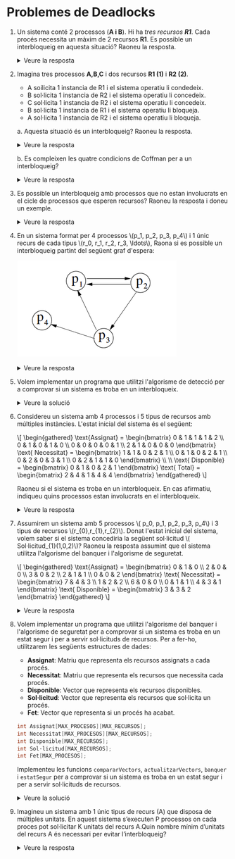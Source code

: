 # Problemes de Deadlocks

1. Un sistema conté 2 processos (**A i B**). Hi ha *tres recursos **R1***. Cada procés necessita un màxim de 2 recursos **R1**. Es possible un interbloqueig en aquesta situació? Raoneu la resposta.

    <details>
    <summary>Veure la resposta</summary>

    - Si que pot haver-hi un interbloqueig, si el procés A obté un recurs **R1** en un  i el procés B obté un altre recurs **R1**. En aquest cas, cap dels dos processos pot continuar perquè necessiten un altre recurs **R1**. Per tant, els dos processos estan bloquejats i no poden continuar.

    - Si el procés A o B sol·licita els dos recursos **R1** al mateix temps, un dels processos obtindrà els dos recursos i l'altre procés no podrà continuar fins que el primer alliberi els recursos. En aquest cas, no hi ha interbloqueig perquè un dels processos pot continuar i desbloquejar l'altre procés.
    </details>

2. Imagina tres processos **A,B,C** i dos recursos **R1 (1)**  i **R2 (2)**.

   - A soilicita 1 instancia de R1 i el sistema operatiu li condedeix.
   - B sol·licita 1 instancia de R2 i el sistema operatiu li concedeix.
   - C sol·licita 1 instancia de R2 i el sistema operatiu li concedeix.
   - B sol·licita 1 instancia de R1 i el sistema operatiu li bloqueja.
   - A sol·licita 1 instancia de R2 i el sistema operatiu li bloqueja.

    a. Aquesta situació és un interbloqueig? Raoneu la resposta.

    <details>
    <summary>Veure la resposta</summary>

    - No és un interbloqueig perquè C pot continuar i alliberar el recurs **R2** que necessita A. Aleshores, A pot continuar i alliberar el recurs **R1** que necessita B. Finalment, B pot continuar i alliberar el recurs **R1** que necessita A.

    </details>

    b. Es compleixen les quatre condicions de Coffman per a un interbloqueig?

    <details>
    <summary>Veure la resposta</summary>

    - **Exclusió mútua**: Sí, perquè els recursos són exclusius i no poden ser compartits.
    - **Retenció i espera**: Sí, perquè els processos retenen els recursos que ja tenen i esperen els recursos que necessiten.
    - **No apropiació**: Sí, perquè els recursos no poden ser alliberats per un procés fins que no hagi acabat de fer servir els recursos.
    - **Espera circular**: No, perquè C no està esperant cap recurs que tingui un altre procés.
    </details>

3. Es possible un interbloqueig amb processos que no estan involucrats en el cicle de processos que esperen recursos? Raoneu la resposta i doneu un exemple.

    <details>
    <summary>Veure la resposta</summary>

    Sí, es possible. Per exemple, si tenim 3 processos A, B i C i 2 recursos R1 i R2. A espera R1 que el té B, B espera R2 que el té A i C espera per R2 que el té A. En aquest cas, C no està involucrat en el cicle de processos que esperen recursos però hi ha un interbloqueig.

    ![Exemple](./figs/problema3/exemple.png)

    ```mermaid
    graph LR
        A -->|R1| B
        B -->|R2| A
        C -->|R2| A
    ```

    </details>

4. En un sistema format per 4 processos \\(p_1, p_2, p_3, p_4\\) i 1 únic recurs de cada tipus \\(r_0, r_1, r_2, r_3, \ldots\\), Raona si es possible un interbloqueig partint del següent graf d'espera:

    ![Graf d'espera](./figs/problema4/graf-espera-deteccio.png)

    <details>
    <summary>Veure la resposta</summary>

    Analitzant el graf d'espera, podem construir la següent matriu:

    \\[
    \begin{gathered}
    \text{A[i,j]} =
    \begin{bmatrix}
    0 & 1 & 0 & 0 \\\\
    1 & 0 & 1 & 0 \\\\
    1 & 0 & 0 & 1 \\\\
    0 & 0 & 0 & 0
    \end{bmatrix}
    \end{gathered}
    \\]

    Aquesta matriu representa si hi ha una petició de recursos del procés \\(p_i\\) al procés \\(p_j\\). Per exemple, \\(A[0,1] = 1\\) vol dir que el procés \\(p_1\\) està esperant per un recursos assignat al procés \\(p_2\\).

    Si calculem la matriu \\(A^2\\), obtenim:

    \\[
    \begin{gathered}
    \text{A}^2 =
    \begin{bmatrix}
    1 & 0 & 1 & 0 \\\\
    1 & 1 & 0 & 1 \\\\
    0 & 1 & 0 & 0 \\\\
    0 & 0 & 0 & 0
    \end{bmatrix}
    \end{gathered}
    \\]

    Els procesos \\(p_1\\) i \\(p_2\\) estan en interbloqueix. Formen part d'un cicle de longitud 2.

    Si calculem la matriu \\(A^3\\), obtenim:

    \\[
    \begin{gathered}
    \text{A}^3 =
    \begin{bmatrix}
    1 & 1 & 0 & 1 \\\\
    1 & 1 & 1 & 0 \\\\
    1 & 0 & 1 & 0 \\\\
    0 & 0 & 0 & 0
    \end{bmatrix}
    \end{gathered}
    \\]

    Els procesos \\(p_1\\), \\(p_2\\) i \\(p_3\\) estan en interbloqueix. Formen part d'un cicle de longitud 3.

    Si calculem la matriu \\(A^4\\), obtenim:

    \\[
    \begin{gathered}
    \text{A}^4 =
    \begin{bmatrix}
    1 & 1 & 1 & 0 \\\\
    2 & 1 & 1 & 1 \\\\
    1 & 1 & 0 & 1 \\\\
    0 & 0 & 0 & 0
    \end{bmatrix}
    \end{gathered}
    \\]

    Els procesos \\(p_1\\), \\(p_2\\) estan en interbloqueix. Formen part d'un cicle compost (de dos cicles de longitud 2) de longitud 4.

    Per tant, el sistema es troba en un interbloqueix. Aquest interbloqueix s'ha detectat calculant la matriu \\(A^n\\) i observant la diagonal de la matriu resultant. Si algun element de la diagonal és diferent de 0, llavors el processos involucrats es troben en un interbloqueix.

    </details>

5. Volem implementar un programa que utilitzi l'algorisme de detecció per a comprovar si un sistema es troba en un interbloqueix.

    <details>
    <summary>Veure la solució</summary>

    ```c
    # include <stdio.h>

    #define MAX_PROCESOS 4 
    #define MAX_RECURSOS 4  

    void multipicarMatriu(int A[MAX_PROCESOS][MAX_PROCESOS], 
                        int B[MAX_PROCESOS][MAX_PROCESOS], 
                        int C[MAX_PROCESOS][MAX_PROCESOS]) {
        for (int i = 0; i < MAX_PROCESOS; i++) {
            for (int j = 0; j < MAX_PROCESOS; j++) {
                C[i][j] = 0;
                for (int k = 0; k < MAX_PROCESOS; k++) {
                    C[i][j] += A[i][k] * B[k][j];
                }
            }
        }
    }

    void detectarInterbloqueig(int A[MAX_PROCESOS][MAX_PROCESOS]) {
        int interbloqueig = 0;
        for (int i = 0; i < MAX_PROCESOS; i++) {
            if (A[i][i] != 0) {
                if (interbloqueig == 0) {
                    printf("El sistema es troba en un interbloqueix.\n");
                    interbloqueig = 1;
                }
                printf("El procés p%d està involucrat en el interbloqueix.\n", i);
            }
        }
        if (interbloqueig == 0) {
            printf("El sistema no es troba en un interbloqueix.\n");
        }
    }

    int main() {
        int A[MAX_PROCESOS][MAX_PROCESOS] = {  // Matriu de recursos assignats
            {0, 1, 0, 0},
            {1, 0, 1, 0},
            {1, 0, 0, 1},
            {0, 0, 0, 0}
        };
        int A2[MAX_PROCESOS][MAX_PROCESOS];
        int A3[MAX_PROCESOS][MAX_PROCESOS];
        int A4[MAX_PROCESOS][MAX_PROCESOS];

        // A^2
        multipicarMatriu(A, A, A2);
        printf("Detectant interbloqueig de longitud 2...\n");
        detectarInterbloqueig(A2);

        // A^3
        multipicarMatriu(A2, A, A3);
        printf("Detectant interbloqueig de longitud 3...\n");
        detectarInterbloqueig(A3);

        // A^4
        multipicarMatriu(A3, A, A4);
        printf("Detectant interbloqueig de longitud 4...\n");
        detectarInterbloqueig(A4);
    }
    ```

    </details>

6. Considereu un sistema amb 4 processos i 5 tipus de recursos amb múltiples instàncies. L'estat inicial del sistema és el següent:

    \\[
    \begin{gathered}
    \text{Assignat} =
    \begin{bmatrix}
    0 & 1 & 1 & 1 & 2 \\\\
    0 & 1 & 0 & 1 & 0 \\\\
    0 & 0 & 0 & 0 & 1 \\\\
    2 & 1 & 0 & 0 & 0
    \end{bmatrix}
    \text{   Necessitat} =
    \begin{bmatrix}
    1 & 1 & 0 & 2 & 1 \\\\
    0 & 1 & 0 & 2 & 1 \\\\
    0 & 2 & 0 & 3 & 1 \\\\
    0 & 2 & 1 & 1 & 0
    \end{bmatrix}
    \\\\
    \\\\
    \text{   Disponible} =
    \begin{bmatrix}
    0 & 1 & 0 & 2 & 1
    \end{bmatrix}
    \text{   Total} =
    \begin{bmatrix}
    2 & 4 & 1 & 4 & 4
    \end{bmatrix}
    \end{gathered}
    \\]

    Raoneu si el sistema es troba en un interbloqueix. En cas afirmatiu, indiqueu quins processos estan involucrats en el interbloqueix.

    <details>
    <summary>Veure la resposta</summary>

    Per a resoldre aquest problema, primer aplicarem l'algorisme de detecció per a comprovar si el sistema es troba en un interbloqueix. Com tenim múltiples instàncies de cada recurs, hem de modificar l'algorisme de detecció. En aquest cas podem utilitzar l'algorisme de seguretat.

    - Inicialització:
    - Treball = Disponible = [0,1,0,2,1]
    - Fet = [0,0,0,0,0]
    
    - Iteració 1:
    - **Seleccionem P1**.
    - **Assignats:** \\([0,1,0,1,0]\\)
    - **Necessitat:** \\([0,1,0,2,1]\\)
    - **Treball:** \\([0,1,0,2,1]\\)
    - **Treball (suma)**:

        \\[
            \begin{bmatrix}
            0 & 1 & 0 & 1 & 0
            \end{bmatrix}
            +
            \begin{bmatrix}
            0 & 1 & 0 & 2 & 1
            \end{bmatrix}
            =
            \begin{bmatrix}
            0 & 2 & 0 & 3 & 1
            \end{bmatrix}
        \\]

    - **Fet:** \\([0, 1, 0, 0, 0]\\)

    - Iteració 2:
    - **Seleccionem P2**.
    - **Assignats:** \\([0,0,0,0,1]\\)
    - **Necessitat:** \\([0,2,0,3,1]\\)
    - **Treball:** \\([0,2,0,3,1]\\)
    - **Treball (suma)**:
        \\[
            \begin{bmatrix}
            0 & 0 & 0 & 0 & 1
            \end{bmatrix}
            +
            \begin{bmatrix}
            0 & 2 & 0 & 3 & 1
            \end{bmatrix}
            =
            \begin{bmatrix}
            0 & 2 & 0 & 3 & 2
            \end{bmatrix}
        \\]

    - **Fet:** \\([0, 1, 1, 0, 0]\\)

    En aquest punt, el sistema es troba en un interbloqueix. Els processos involucrats en el interbloqueix són \\(p_0\\) i \\(p_3\\). El procés \\(p_0\\) està esperant un recurs assignat al procés \\(p_3\\) i el procés \\(p_3\\) està esperant un recurs assignat al procés \\(p_0\\). El procés \\(p_0\\) necessita el recurs \\(r_0\\) assignat actualment a \\(p_3\\). El procés \\(p_3\\) necessita el recurs \\(r_3\\) assignat actualment a \\(p_0\\).

    </details>

7. Assumirem un sistema amb 5 processos \\( p_0, p_1, p_2, p_3, p_4\\) i 3 tipus de recursos \\(r_{0},r_{1},r_{2}\\). Donat l'estat inicial del sistema, volem saber si el sistema concediria la següent sol·licitud \\( Sol·licitud_{1}(1,0,2)\\)? Raoneu la resposta assumint que el sistema utilitza l'algorisme del banquer i l'algorisme de seguretat.

    \\[
    \begin{gathered}
    \text{Assignat} =
    \begin{bmatrix}
    0 & 1 & 0 \\\\
    2 & 0 & 0 \\\\
    3 & 0 & 2 \\\\
    2 & 1 & 1 \\\\
    0 & 0 & 2
    \end{bmatrix}
    \text{   Necessitat} =
    \begin{bmatrix}
    7 & 4 & 3 \\\\
    1 & 2 & 2 \\\\
    6 & 0 & 0 \\\\
    0 & 1 & 1 \\\\
    4 & 3 & 1
    \end{bmatrix}
    \text{   Disponible} =
    \begin{bmatrix}
    3 & 3 & 2
    \end{bmatrix}
    \end{gathered}
    \\]

    <details>
    <summary>Veure la resposta</summary>

    Per resoldre aquest problema, primer hem de veure si estem en un estat segur.

    1. Sol·licitem el recurs \\( Sol·licitud_{1}(1,0,2)\\)
    2. \\( Sol·licitud_{1}(1,0,2) \leq Necessitat_{1}(1,2,2)\\) -> Si
    3. \\( Sol·licitud_{1}(1,0,2) \leq Disponible(3,3,2)\\) -> Si
    4. Actualitzem:
    - \\(Disponible =  Disponible - Sol·licitud_{1}(1,0,2) = (2,3,0)\\)
    - \\( Assignat_{1} = Assignat_{1} + Sol·licitud_{1}(1,0,2) = (3,0,2)\\)
    - \\( Necessitat_{1} = Necessitat_{1} - Sol·licitud_{1}(1,0,2) = (0,2,0)\\)

    L'estat resultat és:

    \\[ 
    \begin{gathered}
    \text{Assignat} =
    \begin{bmatrix}
    0 & 1 & 0 \\\\
    3 & 0 & 2 \\\\
    3 & 0 & 2 \\\\
    2 & 1 & 1 \\\\
    0 & 0 & 2
    \end{bmatrix}
    \text{   Necessitat} =
    \begin{bmatrix}
    7 & 4 & 3 \\\\
    0 & 2 & 0 \\\\
    6 & 0 & 0 \\\\
    0 & 1 & 1 \\\\
    4 & 3 & 1
    \end{bmatrix}
    \text{   Disponible} =
    \begin{bmatrix}
    2 & 3 & 0
    \end{bmatrix}
    \end{gathered}
    \\]


    Apliquem l'algorisme de seguretat:

    - Inicialització:
    - Treball = Disponible = [2,3,0]
    - Fet = [0,0,0,0,0]
    
    - Iteració 1:
    - **Seleccionem P1**.
    - **Assignats:** \\([3, 0, 2]\\)
    - **Treball:** \\([2, 3, 0]\\)
    - **Treball (suma)**:

        \\[
            \begin{bmatrix}
            3 & 0 & 2
            \end{bmatrix}
            +
            \begin{bmatrix}
            2 & 3 & 0
            \end{bmatrix}
            =
            \begin{bmatrix}
                5 & 3 & 2
            \end{bmatrix}
        \\]

    - **Fet:** \\([0, 1, 0, 0, 0]\\)

    - Iteració 2:
    - **Seleccionem P3**.
    - **Assignats:** \\([2, 1, 1]\\)
    - **Treball:** \\([5, 3, 2]\\)
    - **Treball (suma)**:

        \\[
            \begin{bmatrix}
            2 & 1 & 1
            \end{bmatrix}
            +
            \begin{bmatrix}
            5 & 3 & 2
            \end{bmatrix}
            =
            \begin{bmatrix}
                7 & 4 & 3
            \end{bmatrix}
        \\]

    - **Fet:** \\([0, 1, 0, 1, 0]\\)

    - Iteració 3:
    - **Seleccionem P0**.
    - **Assignats:** \\([0, 1, 0]\\)
    - **Treball:** \\([7, 4, 3]\\)
    - **Treball (suma)**:

        \\[
            \begin{bmatrix}
            0 & 1 & 0
            \end{bmatrix}
            +
            \begin{bmatrix}
            7 & 4 & 3
            \end{bmatrix}
            =
            \begin{bmatrix}
                7 & 5 & 3
            \end{bmatrix}
        \\]

    - **Fet:** \\([1, 1, 0, 1, 0]\\)

    - Iteració 4:
    - **Seleccionem P2**.
    - **Assignats:** \\([3, 0, 2]\\)
    - **Treball:** \\([7, 5, 3]\\)
    - **Treball (suma)**:

        \\[
            \begin{bmatrix}
            3 & 0 & 2
            \end{bmatrix}
            +
            \begin{bmatrix}
            7 & 5 & 3
            \end{bmatrix}
            =
            \begin{bmatrix}
                10 & 5 & 5
            \end{bmatrix}
        \\]

    - **Fet:** \\([1, 1, 1, 1, 0]\\)

    - Iteració 5:
    - **Seleccionem P4**.
    - **Assignats:** \\([0, 0, 2]\\)
    - **Treball:** \\([10, 5, 5]\\)
    - **Treball (suma)**:

        \\[
            \begin{bmatrix}
            0 & 0 & 2
            \end{bmatrix}
            +
            \begin{bmatrix}
            10 & 5 & 5
            \end{bmatrix}
            =
            \begin{bmatrix}
                10 & 5 & 7
            \end{bmatrix}
        \\]

    - **Fet:** \\([1, 1, 1, 1, 1]\\)

    A l'aplicar l'algorisme de seguretat, hem trobat una seqüencia segura. Per tant, el sistema es troba en un estat segur. En aquest cas, el sistema serviria la petició del procés \\( Sol·licitud_{1}(1,0,2)\\).

    </details>

8. Volem implementar un programa que utilitzi l'algorisme del banquer i l'algorisme de seguretat per a comprovar si un sistema es troba en un estat segur i per a servir sol·licituds de recursos. Per a fer-ho, utilitzarem les següents estructures de dades:

   - **Assignat**: Matriu que representa els recursos assignats a cada procés.
   - **Necessitat**: Matriu que representa els recursos que necessita cada procés.
   - **Disponible**: Vector que representa els recursos disponibles.
   - **Sol·licitud**: Vector que representa els recursos que sol·licita un procés.
   - **Fet**: Vector que representa si un procés ha acabat.

   ```c
   int Assignat[MAX_PROCESOS][MAX_RECURSOS];
   int Necessitat[MAX_PROCESOS][MAX_RECURSOS];
   int Disponible[MAX_RECURSOS];
   int Sol·licitud[MAX_RECURSOS];
   int Fet[MAX_PROCESOS];
   ```

    Implementeu les funcions `compararVectors`, `actualitzarVectors`, `banquer` i `estatSegur` per a comprovar si un sistema es troba en un estat segur i per a servir sol·licituds de recursos.

    <details>
    <summary>Veure la solució</summary>


    El primer pas per utilitzar l'algorisme del banquer es comparar dos vectors (per exemple, la sol·licitud i la necessitat). Per a comparar dos vectors, necessitem implementar una funció `compararVectors`. Aquesta funció rep com a paràmetres dos vectors i la seva longitud. Finalment, ens retorna:

    - -1 si el primer vector és menor que el segon.
    - 1 si el primer vector és major que el segon.
    - 0 si els vectors són iguals.

    ```c
    int compararVectors(int vector1[], int vector2[], int longitud) {
        for (int i = 0; i < longitud; i++) {
            switch (vector1[i] - vector2[i]) {
                case -1:
                    return -1;  // vector1 és menor que vector2
                case 1:
                    return 1;   // vector1 és major que vector2
            }
        }
        return 0;  // Vectors són iguals
    }
    ```

    El segon pas per utilitzar l'algorisme del banquer es actualitzar les estructures. Per a actualitzar les estructures, necessitem implementar una funció per sumar i restar vectors. Aquesta funció rep com a paràmetres dos vectors, la seva longitud i la operació a realitzar. Finalment, ens retorna el primer vector amb els valors actualitzats.

    ```c
    void actualitzarVectors(int vector1[], int vector2[], int longitud, char operacio) {
    for (int i = 0; i < longitud; i++) {
        switch (operacio) {
        case '+':
            vector1[i] += vector2[i];
            break;
        case '-':
            vector1[i] -= vector2[i];
            break;
        }
    }
    }
    ```

    Ara ja tenim les funcions necessaries per implementar l'algorisme del banquer. Aquest algorisme rep com a paràmetres el número del procés que fa la sol·licitud i la sol·licitud. Aquest algorisme comprova si la sol·licitud és menor o igual a la necessitat i si la sol·licitud és menor o igual als recursos disponibles. Si es compleixen aquestes dues condicions, actualitza les estructures. En cas contrari, mostra un missatge d'error.

    ```c
    void banquer(int proces, int Solicitud[MAX_RECURSOS]) {
        // Verificar si la solicitud és menor o igual a la Necessitat
        if (compararVectors(Solicitud, Necessitat[proces], MAX_RECURSOS) <= 0) {
            // Verificar si la solicitud és menor o igual als recursos disponibles
            if (compararVectors(Solicitud, Disponible, MAX_RECURSOS) <= 0) {
                // Actualitzar les estructures
                actualitzarVectors(Disponible, Solicitud, MAX_RECURSOS, '-');
                actualitzarVectors(Assignat[proces], Solicitud, MAX_RECURSOS, '+');
                actualitzarVectors(Necessitat[proces], Solicitud, MAX_RECURSOS, '-');
            } else {
                // Error: No hi ha prou recursos disponibles
                printf("Error: No hi ha prou recursos disponibles.\n");
            }
        } else {
            // Error: La sol·licitud supera la Necessitat
            printf("Error: La sol·licitud supera la Necessitat.\n");
        }
    }
    ```

    Per utilitzar l'algorisme de seguretat necessitem una funció que permeti copiar al vector treball el contingut del vector disponible. Per fer-ho podem modificar la funció `actualitzarVectors` per a que copiï el contingut d'un vector a un altre quant no li passem cap operació.

    ```c
    void actualitzarVectors(int vector1[], int vector2[], int longitud, char operacio) {
    for (int i = 0; i < longitud; i++) {
        switch (operacio) {
        case '+':
            vector1[i] += vector2[i];
            break;
        case '-':
            vector1[i] -= vector2[i];
            break;
        default:
            vector1[i] = vector2[i];
            break;
        }
    }
    }
    ```

    Finalment, per a utilitzar l'algorisme de seguretat necessitem una funció que ens digui si el sistema es troba en un estat segur. Aquesta funció rep com a paràmetres el vector treball i la matriu necessitat. Finalment, ens retorna:

    - 1 si el sistema es troba en un estat segur.
    - 0 si el sistema no es troba en un estat segur.

    ```c
    int estatSegur(int treball[], int necessitat[][MAX_RECURSOS]) {
        for (int i = 0; i < MAX_PROCESOS; i++) {
            if (Fet[i] == 0 && compararVectors(necessitat[i], treball, MAX_RECURSOS) <= 0) {
                return 0;
            }
        }
        return 1;
    }
    ```

    Ara ja tenim les funcions necessaries per implementar l'algorisme de seguretat. Aquest algorisme rep com a paràmetres el vector treball i la matriu necessitat. Aquest algorisme comprova si tots els processos estan compleats i si el sistema es troba en un estat segur. En cas contrari, mostra un missatge d'error.

    ```c
    int seguretat() {
        int Treball[MAX_RECURSOS];
        actualitzarVectors(Treball, Disponible, MAX_RECURSOS, '+');
        
        for (int i = 0; i < MAX_PROCESOS; i++) {
            Fet[i] = 0;
        }

        for (int i = 0; i < MAX_PROCESOS; i++) {
            // Trobar un procés no completat que pugui executar-se
            if (Fet[i] == 0 && compararVectors(Necessitat[i], Treball, MAX_RECURSOS) <= 0) {
                // Assignar recursos i marcar el procés com a completat
                actualitzarVectors(Treball, Assignat[i], MAX_RECURSOS, '+');
                Fet[i] = 1;
                i = -1;  // Reiniciar el bucle per tornar a comprovar des del principi
            }
        }

        // Verificar si tots els processos estan compleats
        for (int i = 0; i < MAX_PROCESOS; i++) {
            if (Fet[i] == 0) {
                // El sistema no està en un estat segur
                return 0;
            }
        }

        // El sistema està en un estat segur
        return 1;
    }
    ```

    Si juntem les funcions anteriors, ja tenim la base per simular el nostres sistemes. Aquest seria el codi final amb les dades de la situació anterior:

    ```c
    # include <stdio.h>

    #define MAX_PROCESOS 5  // Número máximo de procesos
    #define MAX_RECURSOS 3  // Número máximo de tipos de recursos

    int Disponible[MAX_RECURSOS] = {3, 3, 2};   // Vector de recursos disponibles
    int Assignat[MAX_PROCESOS][MAX_RECURSOS] = {  // Matriu de recursos assignats
        {0, 1, 0},
        {2, 0, 0},
        {3, 0, 2},
        {2, 1, 1},
        {0, 0, 2}
    };
    int Necessitat[MAX_PROCESOS][MAX_RECURSOS] = {  // Matriu de recursos necessaris
        {7, 4, 3},
        {1, 2, 2},
        {6, 0, 0},
        {0, 1, 1},
        {4, 3, 1}
    };
    int Fet[MAX_PROCESOS];  // Vector de processos compleats

    int compararVectors(int vector1[], int vector2[], int longitud) {
        for (int i = 0; i < longitud; i++) {
            switch (vector1[i] - vector2[i]) {
                case -1:
                    return -1;  // vector1 és menor que vector2
                case 1:
                    return 1;   // vector1 és major que vector2
            }
        }
        return 0;  // Vectors són iguals
    }

    void actualitzarVectors(int vector1[], int vector2[], int longitud, char operacio) {
    for (int i = 0; i < longitud; i++) {
        switch (operacio) {
        case '+':
            vector1[i] += vector2[i];
            break;
        case '-':
            vector1[i] -= vector2[i];
            break;
        default:
            vector1[i] = vector2[i];
            break;
        }
    }
    }

    void banquer(int proces, int Solicitud[MAX_RECURSOS]) {
        // Verificar si la solicitud és menor o igual a la Necessitat
        if (compararVectors(Solicitud, Necessitat[proces], MAX_RECURSOS) <= 0) {
            // Verificar si la solicitud és menor o igual als recursos disponibles
            if (compararVectors(Solicitud, Disponible, MAX_RECURSOS) <= 0) {
                // Actualitzar les estructures
                actualitzarVectors(Disponible, Solicitud, MAX_RECURSOS, '-');
                actualitzarVectors(Assignat[proces], Solicitud, MAX_RECURSOS, '+');
                actualitzarVectors(Necessitat[proces], Solicitud, MAX_RECURSOS, '-');
            } else {
                // Error: No hi ha prou recursos disponibles
                printf("Error: No hi ha prou recursos disponibles.\n");
            }
        } else {
            // Error: La sol·licitud supera la Necessitat
            printf("Error: La sol·licitud supera la Necessitat.\n");
        }
    }

    int seguretat() {
        int Treball[MAX_RECURSOS];
        actualitzarVectors(Treball, Disponible, MAX_RECURSOS, '+');
        
        for (int i = 0; i < MAX_PROCESOS; i++) {
            Fet[i] = 0;
        }

        for (int i = 0; i < MAX_PROCESOS; i++) {
            // Trobar un procés no completat que pugui executar-se
            if (Fet[i] == 0 && compararVectors(Necessitat[i], Treball, MAX_RECURSOS) <= 0) {
                // Assignar recursos i marcar el procés com a completat
                actualitzarVectors(Treball, Assignat[i], MAX_RECURSOS, '+');
                Fet[i] = 1;
                i = -1;  // Reiniciar el bucle per tornar a comprovar des del principi
            }
        }

        // Verificar si tots els processos estan compleats
        for (int i = 0; i < MAX_PROCESOS; i++) {
            if (Fet[i] == 0) {
                // El sistema no està en un estat segur
                return 0;
            }
        }

        // El sistema està en un estat segur
        return 1;
    }

    int main() {
        int Solicitud[MAX_RECURSOS] = {1, 0, 2};

        banquer(1, Solicitud);
        if (seguretat()) {
            printf("El sistema es troba en un estat segur.\n");
        } else {
            printf("El sistema no es troba en un estat segur.\n");
        }

        return 0;
    }
    ```
    </details>

9. Imagineu un sistema amb 1 únic tipus de recurs (A) que disposa de múltiples unitats. En aquest sistema s’executen P processos on cada proces pot sol·licitar K unitats del recurs A.Quin nombre mínim d’unitats del recurs A és necessari per evitar l’interbloqueig?

    <details>
    <summary>Veure la resposta</summary>

    Per que no hi hagi interbloqueig, en el pitjor dels casos un procés necessitarà K unitats del recurs A, tot i que la resta no puguin satisfer les seves peticions. Quan el procés acabi, les unitats del recurs A que ha utilitzat estaran disponibles per a la resta de processos.

    - Si el número d’unitats fos \\(P \cdot K\\), no hi hauria interbloqueig ja que cada procés podria tenir totes les unitats del recurs A que necessita.
    - Si el número d’unitats fos \\(P \cdot (K-1)\\), un interbloqueig podria succeir ja que els processos podrien obtenir en el pitjor dels casos totes les unitats del recurs A menys una i quedar-se tots bloquejats al no poder satisfer les seves necessitats.
    - Si el número d’unitats fos \\(P \cdot (K-1) + 1\\), no hi hauria interbloqueig ja que cada procés podria tenir totes les unitats del recurs A que necessita.

    Per tant, el nombre mínim d’unitats del recurs A necessari per evitar l’interbloqueig és \\(P \cdot (K-1) + 1\\).

    </details>